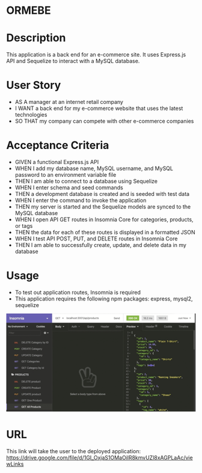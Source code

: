 # ORMEBE

# Description

This application is a back end for an e-commerce site. It uses Express.js API and Sequelize to interact with a MySQL database.

# User Story

- AS A manager at an internet retail company
- I WANT a back end for my e-commerce website that uses the latest technologies
- SO THAT my company can compete with other e-commerce companies

# Acceptance Criteria

- GIVEN a functional Express.js API
- WHEN I add my database name, MySQL username, and MySQL password to an environment variable file
- THEN I am able to connect to a database using Sequelize
- WHEN I enter schema and seed commands
- THEN a development database is created and is seeded with test data
- WHEN I enter the command to invoke the application
- THEN my server is started and the Sequelize models are synced to the MySQL database
- WHEN I open API GET routes in Insomnia Core for categories, products, or tags
- THEN the data for each of these routes is displayed in a formatted JSON
- WHEN I test API POST, PUT, and DELETE routes in Insomnia Core
- THEN I am able to successfully create, update, and delete data in my database

# Usage
- To test out application routes, Insomnia is required
- This application requires the following npm packages: express, mysql2, sequelize


![alt text](./examples/exampleORE.png)

# URL

This link will take the user to the deployed application:
https://drive.google.com/file/d/1GI_OxjaS1OMaOilR8kmvUZl8xAGPLaAc/viewLinks 